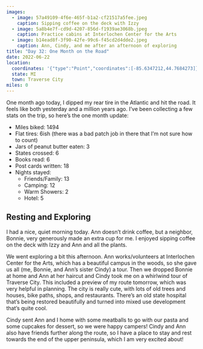 ```yaml
---
images:
  - image: 57a49109-4f6e-465f-b1a2-cf21517a5fee.jpeg
    caption: Sipping coffee on the deck with Izzy
  - image: 5a8b4e7f-cd9d-4207-856d-f1939ae3068b.jpeg
    caption: Practice cabins at Interlochen Center for the Arts
  - image: b14ead8f-3f90-42fe-99c6-f45cd2d4dde2.jpeg
    caption: Ann, Cindy, and me after an afternoon of exploring
title: "Day 32: One Month on the Road"
date: 2022-06-22
location:
  coordinates: '{"type":"Point","coordinates":[-85.6347212,44.7684273]}'
  state: MI
  town: Traverse City
miles: 0
---
```

One month ago today, I dipped my rear tire in the Atlantic and hit the road. It feels like both yesterday and a million years ago. I’ve been collecting a few stats on the trip, so here’s the one month update:

- Miles biked: 1494
- Flat tires: 6ish (there was a bad patch job in there that I’m not sure how to count)
- Jars of peanut butter eaten: 3
- States crossed: 6
- Books read: 6
- Post cards written: 18
- Nights stayed:
  - Friends/Family: 13
  - Camping: 12
  - Warm Showers: 2
  - Hotel: 5

## Resting and Exploring

I had a nice, quiet morning today. Ann doesn’t drink coffee, but a neighbor, Bonnie, very generously made an extra cup for me. I enjoyed sipping coffee on the deck with Izzy and Ann and all the plants. 

We went exploring a bit this afternoon. Ann works/volunteers at Interlochen Center for the Arts, which has a beautiful campus in the woods, so she gave us all (me, Bonnie, and Ann’s sister Cindy) a tour. Then we dropped Bonnie at home and Ann at her haircut and Cindy took me on a whirlwind tour of Traverse City. This included a preview of my route tomorrow, which was very helpful in planning. The city is really cute, with lots of old trees and houses, bike paths, shops, and restaurants. There’s an old state hospital that’s being restored beautifully and turned into mixed use development that’s quite cool. 

Cindy sent Ann and I home with some meatballs to go with our pasta and some cupcakes for dessert, so we were happy campers! Cindy and Ann also have friends further along the route, so I have a place to stay and rest towards the end of the upper peninsula, which I am very excited about!
